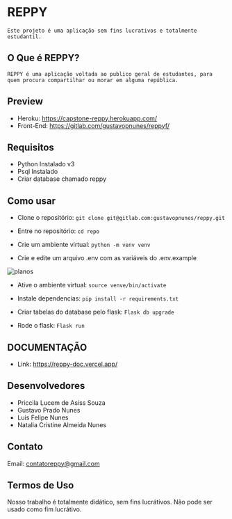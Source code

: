 # REPPY

    Este projeto é uma aplicação sem fins lucrativos e totalmente estudantil.

## O Que é REPPY?

    REPPY é uma aplicação voltada ao publico geral de estudantes, para quem procura compartilhar ou morar em alguma república.

## Preview

- Heroku: https://capstone-reppy.herokuapp.com/
- Front-End: https://gitlab.com/gustavopnunes/reppyf/

## Requisitos

- Python Instalado v3
- Psql Instalado
- Criar database chamado reppy

## Como usar

- Clone o repositório:
  `git clone git@gitlab.com:gustavopnunes/reppy.git`

- Entre no repositório:
  `cd repo`

- Crie um ambiente virtual:
  `python -m venv venv`

- Crie e edite um arquivo .env com as variáveis do .env.example

![planos](https://i.imgur.com/JeEup8q.png?raw=true)

- Ative o ambiente virtual:
  `source venve/bin/activate`

- Instale dependencias:
  `pip install -r requirements.txt`

- Criar tabelas do database pelo flask:
  `Flask db upgrade`

- Rode o flask:
  `Flask run`

## DOCUMENTAÇÃO

- Link: https://reppy-doc.vercel.app/

## Desenvolvedores

- Priccila Lucem de Asiss Souza
- Gustavo Prado Nunes
- Luis Felipe Nunes
- Natalia Cristine Almeida Nunes

## Contato

Email: contatoreppy@gmail.com

## Termos de Uso

Nosso trabalho é totalmente didático, sem fins lucrátivos. Não pode ser usado como fim lucrátivo.
